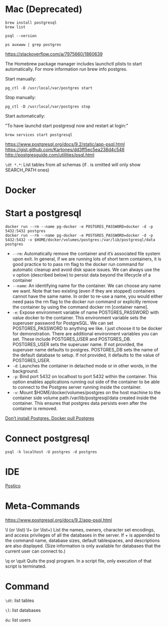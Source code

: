 # Mac (Deprecated)

```
brew install postgresql
brew list

psql --version

ps auxwww | grep postgres
```

https://stackoverflow.com/a/7975660/1860639

The Homebrew package manager includes launchctl plists to start automatically. For more information run brew info postgres.

Start manually:

```
pg_ctl -D /usr/local/var/postgres start
```

Stop manually:

```
pg_ctl -D /usr/local/var/postgres stop
```

Start automatically:

"To have launchd start postgresql now and restart at login:"

```
brew services start postgresql
```

https://www.postgresql.org/docs/9.2/static/app-psql.html
https://gist.github.com/Kartones/dd3ff5ec5ea238d4c546
http://postgresguide.com/utilities/psql.html

`\dt *.*`: List tables from all schemas (if _._ is omitted will only show SEARCH_PATH ones)

# Docker

# Start a postgresql

```
docker run --rm --name pg-docker -e POSTGRES_PASSWORD=docker -d -p 5432:5432 postgres
docker run --rm --name pg-docker -e POSTGRES_PASSWORD=docker -d -p 5432:5432 -v $HOME/docker/volumes/postgres:/var/lib/postgresql/data postgres
```

- `--rm`: Automatically remove the container and it’s associated file system upon exit. In general, if we are running lots of short term containers, it is good practice to to pass rm flag to the docker run command for automatic cleanup and avoid disk space issues. We can always use the v option (described below) to persist data beyond the lifecycle of a container
- `--name`: An identifying name for the container. We can choose any name we want. Note that two existing (even if they are stopped) containers cannot have the same name. In order to re-use a name, you would either need pass the rm flag to the docker run command or explicitly remove the container by using the command docker rm [container name].
- `-e`: Expose environment variable of name POSTGRES_PASSWORD with value docker to the container. This environment variable sets the superuser password for PostgreSQL. We can set POSTGRES_PASSWORD to anything we like. I just choose it to be docker for demonstration. There are additional environment variables you can set. These include POSTGRES_USER and POSTGRES_DB. POSTGRES_USER sets the superuser name. If not provided, the superuser name defaults to postgres. POSTGRES_DB sets the name of the default database to setup. If not provided, it defaults to the value of POSTGRES_USER.
- `-d`: Launches the container in detached mode or in other words, in the background.
- `-p`: Bind port 5432 on localhost to port 5432 within the container. This option enables applications running out side of the container to be able to connect to the Postgres server running inside the container.
- `-v`: Mount \$HOME/docker/volumes/postgres on the host machine to the container side volume path /var/lib/postgresql/data created inside the container. This ensures that postgres data persists even after the container is removed.

[Don’t install Postgres. Docker pull Postgres](https://hackernoon.com/dont-install-postgres-docker-pull-postgres-bee20e200198)

# Connect postgresql

```
psql -h localhost -U postgres -d postgres
```

# IDE

[Postico](https://eggerapps.at/postico/)

# Meta-Commands

https://www.postgresql.org/docs/9.2/app-psql.html

\l (or \list)
\l+ (or \list+)
List the names, owners, character set encodings, and access privileges of all the databases in the server. If + is appended to the command name, database sizes, default tablespaces, and descriptions are also displayed. (Size information is only available for databases that the current user can connect to.)

\q or \quit
Quits the psql program. In a script file, only execution of that script is terminated.

# Command

`\dt`: list tables

`\l`: list databases

`du`: list users